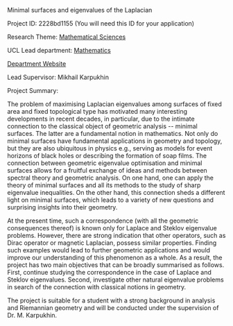 Minimal surfaces and eigenvalues of the Laplacian

Project ID: 2228bd1155
(You will need this ID for your application)

Research Theme: [Mathematical Sciences](../themes/mathematical-sciences.md)

UCL Lead department: [Mathematics](../departments/mathematics.md)

[Department Website](https://www.ucl.ac.uk/maths)

Lead Supervisor: Mikhail Karpukhin

Project Summary:

The problem of maximising Laplacian eigenvalues among surfaces of fixed area and fixed topological type has motivated many interesting developments in recent decades, in particular, due to the intimate connection to the classical object of geometric analysis -- minimal surfaces. The latter are a fundamental notion in mathematics. Not only do minimal surfaces have fundamental applications in geometry and topology, but they are also ubiquitous in physics e.g., serving as models for event horizons of black holes or describing the formation of soap films. The connection between geometric eigenvalue optimisation and minimal surfaces allows for a fruitful exchange of ideas and methods between spectral theory and geometric analysis. On one hand, one can apply the theory of minimal surfaces and all its methods to the study of sharp eigenvalue inequalities. On the other hand, this connection sheds a different light on minimal surfaces, which leads to a variety of new questions and surprising insights into their geometry. 
 
 At the present time, such a correspondence (with all the geometric consequences thereof) is known only for Laplace and Steklov eigenvalue problems. However, there are strong indication that other operators, such as Dirac operator or magnetic Laplacian, possess similar properties. Finding such examples would lead to further geometric applications and would improve our understanding of this phenomenon as a whole. As a result, the project has two main objectives that can be broadly summarised as follows. First, continue studying the correspondence in the case of Laplace and Steklov eigenvalues. Second, investigate other natural eigenvalue problems in search of the connection with classical notions in geometry. 
 
 The project is suitable for a student with a strong background in analysis and Riemannian geometry and will be conducted under the supervision of Dr. M. Karpukhin.